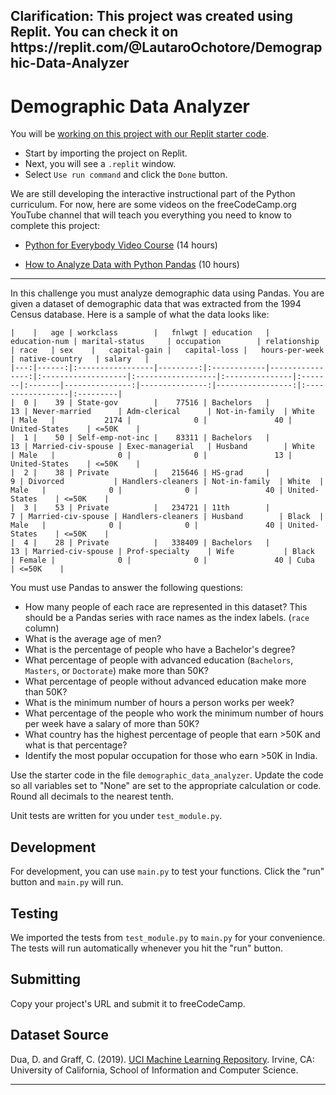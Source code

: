 <h2> Clarification: This project was created using Replit. You can check it on https://replit.com/@LautaroOchotore/Demographic-Data-Analyzer</h2>
<h1>Demographic Data Analyzer</h1>
<div class="challenge-instructions  "><div><section id="description">
<p>You will be <a href="https://replit.com/github/freeCodeCamp/boilerplate-demographic-data-analyzer" target="_blank" rel="noopener noreferrer nofollow">working on this project with our Replit starter code</a>.</p>
<ul>
<li>Start by importing the project on Replit.</li>
<li>Next, you will see a <code>.replit</code> window.</li>
<li>Select <code>Use run command</code> and click the <code>Done</code> button.</li>
</ul>
<p>We are still developing the interactive instructional part of the Python curriculum. For now, here are some videos on the freeCodeCamp.org YouTube channel that will teach you everything you need to know to complete this project:</p>
<ul>
<li>
<p><a href="https://www.freecodecamp.org/news/python-for-everybody/" target="_blank" rel="noopener noreferrer nofollow">Python for Everybody Video Course</a> (14 hours)</p>
</li>
<li>
<p><a href="https://www.freecodecamp.org/news/how-to-analyze-data-with-python-pandas/" target="_blank" rel="noopener noreferrer nofollow">How to Analyze Data with Python Pandas</a> (10 hours)</p>
</li>
</ul>
</section></div><hr><div><section id="instructions">
<p>In this challenge you must analyze demographic data using Pandas. You are given a dataset of demographic data that was extracted from the 1994 Census database. Here is a sample of what the data looks like:</p>
<pre class="language-markdown" tabindex="0" role="region" aria-label=" code example"><code class="language-markdown">|    |   age | workclass        |   fnlwgt | education   |   education-num | marital-status     | occupation        | relationship   | race   | sex    |   capital-gain |   capital-loss |   hours-per-week | native-country   | salary   |
|---:|------:|:-----------------|---------:|:------------|----------------:|:-------------------|:------------------|:---------------|:-------|:-------|---------------:|---------------:|-----------------:|:-----------------|:---------|
|  0 |    39 | State-gov        |    77516 | Bachelors   |              13 | Never-married      | Adm-clerical      | Not-in-family  | White  | Male   |           2174 |              0 |               40 | United-States    | &lt;=50K    |
|  1 |    50 | Self-emp-not-inc |    83311 | Bachelors   |              13 | Married-civ-spouse | Exec-managerial   | Husband        | White  | Male   |              0 |              0 |               13 | United-States    | &lt;=50K    |
|  2 |    38 | Private          |   215646 | HS-grad     |               9 | Divorced           | Handlers-cleaners | Not-in-family  | White  | Male   |              0 |              0 |               40 | United-States    | &lt;=50K    |
|  3 |    53 | Private          |   234721 | 11th        |               7 | Married-civ-spouse | Handlers-cleaners | Husband        | Black  | Male   |              0 |              0 |               40 | United-States    | &lt;=50K    |
|  4 |    28 | Private          |   338409 | Bachelors   |              13 | Married-civ-spouse | Prof-specialty    | Wife           | Black  | Female |              0 |              0 |               40 | Cuba             | &lt;=50K    |
</code></pre>
<p>You must use Pandas to answer the following questions:</p>
<ul>
<li>How many people of each race are represented in this dataset? This should be a Pandas series with race names as the index labels. (<code>race</code> column)</li>
<li>What is the average age of men?</li>
<li>What is the percentage of people who have a Bachelor's degree?</li>
<li>What percentage of people with advanced education (<code>Bachelors</code>, <code>Masters</code>, or <code>Doctorate</code>) make more than 50K?</li>
<li>What percentage of people without advanced education make more than 50K?</li>
<li>What is the minimum number of hours a person works per week?</li>
<li>What percentage of the people who work the minimum number of hours per week have a salary of more than 50K?</li>
<li>What country has the highest percentage of people that earn &gt;50K and what is that percentage?</li>
<li>Identify the most popular occupation for those who earn &gt;50K in India.</li>
</ul>
<p>Use the starter code in the file <code>demographic_data_analyzer</code>. Update the code so all variables set to "None" are set to the appropriate calculation or code. Round all decimals to the nearest tenth.</p>
<p>Unit tests are written for you under <code>test_module.py</code>.</p>
<h2>Development</h2>
<p>For development, you can use <code>main.py</code> to test your functions. Click the "run" button and <code>main.py</code> will run.</p>
<h2>Testing</h2>
<p>We imported the tests from <code>test_module.py</code> to <code>main.py</code> for your convenience. The tests will run automatically whenever you hit the "run" button.</p>
<h2>Submitting</h2>
<p>Copy your project's URL and submit it to freeCodeCamp.</p>
<h2>Dataset Source</h2>
<p>Dua, D. and Graff, C. (2019). <a href="http://archive.ics.uci.edu/ml" target="_blank" rel="noopener noreferrer nofollow">UCI Machine Learning Repository</a>. Irvine, CA: University of California, School of Information and Computer Science.</p>
</section></div><hr></div>
